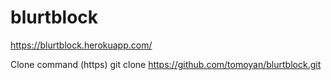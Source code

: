 # blurtblock
https://blurtblock.herokuapp.com/

Clone command (https)
git clone https://github.com/tomoyan/blurtblock.git
